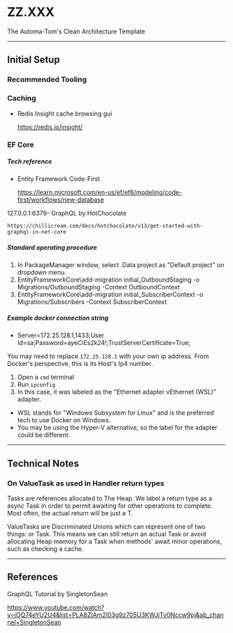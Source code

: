 # ZZ.XXX

The Automa-Tom's Clean Architecture Template


<hr/>

## Initial Setup

### Recommended Tooling

### Caching

- Redis Insight cache browsing gui

  https://redis.io/insight/

### EF Core

##### Tech reference

- Entity Framework Code-First 
 
	https://learn.microsoft.com/en-us/ef/ef6/modeling/code-first/workflows/new-database

127.0.0.1:6379- GraphQL by HotChocolate 

	https://chillicream.com/docs/hotchocolate/v13/get-started-with-graphql-in-net-core

##### Standard operating procedure

1. In PackageManager window, select .Data project as "Default project" on dropdown menu.
1. EntityFrameworkCore\add-migration initial_OutboundStaging -o Migrations/OutboundStaging -Context OutboundContext
1. EntityFrameworkCore\add-migration initial_SubscriberContext -o Migrations/Subscribers -Context SubscriberContext

##### Example docker connection string

- Server=172.25.128.1,1433;User Id=sa;Password=ayeCiEs2k24!;TrustServerCertificate=True;

You may need to replace `172.25.128.1` with your own ip address.  From Docker's perspective, this is its Host's Ip4 number.

1. Open a `cmd` terminal
1. Run `ipconfig`
1. In this case, it was labeled as the "Ethernet adapter vEthernet (WSL)" adapter.  
- WSL stands for "Windows Subsystem for Linux" and is the preferred tech to use Docker on Windows.  
- You may be using the Hyper-V alternative, so the label for the adapter could be different.

<hr/>

## Technical Notes

### On ValueTask as used in Handler return types
	
Tasks are references allocated to The Heap.  We label a return type as a async Task<T> in order to permit awaiting for other operations to complete.  Most often, the actual return will be just a T.

ValueTasks are Discriminated Unions which can represent one of two things: <T> or Task<T>.  This means we can still return an actual Task<T> or avoid allocating Heap memory for a Task when methods' await minor operations, such as checking a cache.

<hr/>

## References

GraphQL Tutorial by SingletonSean

https://www.youtube.com/watch?v=iOQ74eYU2U4&list=PLA8ZIAm2I03g9z705U3KWJjTv0Nccw9pj&ab_channel=SingletonSean